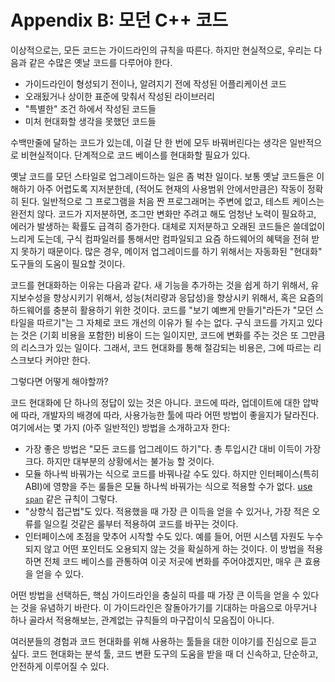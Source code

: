 
# <a name="S-modernizing"></a>Appendix B: 모던 C++ 코드

이상적으로는, 모든 코드는 가이드라인의 규칙을 따른다.
하지만 현실적으로, 우리는 다음과 같은 수많은 옛날 코드를 다루어야 한다.

 * 가이드라인이 형성되기 전이나, 알려지기 전에 작성된 어플리케이션 코드
 * 오래됬거나 상이한 표준에 맞춰서 작성된 라이브러리 
 * "특별한" 조건 하에서 작성된 코드들 
 * 미처 현대화할 생각을 못했던 코드들

수백만줄에 달하는 코드가 있는데, 이걸 단 한 번에 모두 바꿔버린다는 생각은 일반적으로 비현실적이다. 단계적으로 코드 베이스를 현대화할 필요가 있다.

옛날 코드를 모던 스타일로 업그레이드하는 일은 좀 벅찬 일이다.
보통 옛날 코드들은 이해하기 아주 어렵도록 지저분한데, (적어도 현재의 사용범위 안에서만큼은) 작동이 정확히 된다.
일반적으로 그 프로그램을 처음 짠 프로그래머는 주변에 없고, 테스트 케이스는 완전치 않다.
코드가 지저분하면, 조그만 변화만 주려고 해도 엄청난 노력이 필요하고, 에러가 발생하는 확률도 급격히 증가한다.
대체로 지저분하고 오래된 코드들은 쓸데없이 느리게 도는데, 구식 컴파일러를 통해서만 컴파일되고 요즘 하드웨어의 혜택을 전혀 받지 못하기 때문이다.
많은 경우, 메이저 업그레이드를 하기 위해서는 자동화된 "현대화" 도구들의 도움이 필요할 것이다.

코드를 현대화하는 이유는 다음과 같다. 새 기능을 추가하는 것을 쉽게 하기 위해서, 유지보수성을 향상시키기 위해서, 성능(처리량과 응답성)을 향상시키 위해서, 혹은 요즘의 하드웨어를 충분히 활용하기 위한 것이다.
코드를 "보기 예쁘게 만들기"라든가 "모던 스타일을 따르기"는 그 자체로 코드 개선의 이유가 될 수는 없다.
구식 코드를 가지고 있다는 것은 (기회 비용을 포함한) 비용이 드는 일이지만, 코드에 변화를 주는 것은 또 그만큼의 리스크가 있는 일이다.
그래서, 코드 현대화를 통해 절감되는 비용은, 그에 따르는 리스크보다 커야만 한다.

그렇다면 어떻게 해야할까?

코드 현대화에 단 하나의 정답이 있는 것은 아니다.
코드에 따라, 업데이트에 대한 압박에 따라, 개발자의 배경에 따라, 사용가능한 툴에 따라 어떤 방법이 좋을지가 달라진다.
여기에서는 몇 가지 (아주 일반적인) 방법을 소개하고자 한다:

 * 가장 좋은 방법은 "모든 코드를 업그레이드 하기"다. 총 투입시간 대비 이득이 가장 크다. 하지만 대부분의 상황에서는 불가능 할 것이다.
 * 모듈 하나씩 바꿔가는 식으로 코드를 바꿔나갈 수도 있다. 하지만 인터페이스(특히 ABI)에 영향을 주는 룰들은 모듈 하나씩 바꿔가는 식으로 적용할 수가 없다. [use `span`](#SS-views) 같은 규칙이 그렇다.
 * "상향식 접근법"도 있다. 적용했을 때 가장 큰 이득을 얻을 수 있거나, 가장 적은 오류를 일으킬 것같은 룰부터 적용하여 코드를 바꾸는 것이다.
 * 인터페이스에 초점을 맞추어 시작할 수도 있다. 예를 들어, 어떤 시스템 자원도 누수되지 않고 어떤 포인터도 오용되지 않는 것을 확실하게 하는 것이다. 이 방법을 적용하면 전체 코드 베이스를 관통하여 이곳 저곳에 변화를 주어야겠지만, 매우 큰 효용을 얻을 수 있다.

어떤 방법을 선택하든, 핵심 가이드라인을 충실히 따를 때 가장 큰 이득을 얻을 수 있다는 것을 유념하기 바란다. 이 가이드라인은 잘돌아가기를 기대하는 마음으로 아무거나 하나 골라서 적용해보는, 관계없는 규칙들의 마구잡이식 모음집이 아니다.

여러분들의 경험과 코드 현대화를 위해 사용하는 툴들을 대한 이야기를 진심으로 듣고 싶다.
코드 현대화는 분석 툴, 코드 변환 도구의 도움을 받을 때 더 신속하고, 단순하고, 안전하게 이루어질 수 있다.
